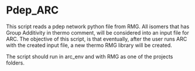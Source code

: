 # Pdep_ARC
This script reads a pdep network python file from RMG. All isomers that has Group Additivity in thermo comment, 
will be considered into an input file for ARC. The objective of this script, is that eventually, after the user runs ARC with the created input file, 
a new thermo RMG library will be created.

The script should run in arc_env and with RMG as one of the projects folders.
